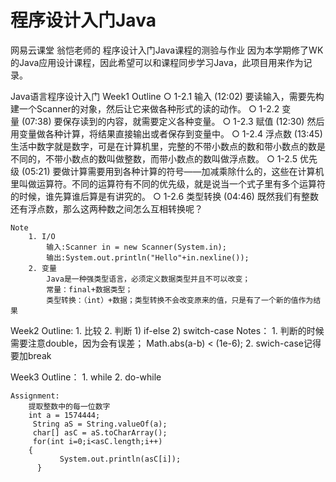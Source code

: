 # 程序设计入门Java
网易云课堂 翁恺老师的 程序设计入门Java课程的测验与作业
因为本学期修了WK的Java应用设计课程，因此希望可以和课程同步学习Java，此项目用来作为记录。

Java语言程序设计入门
Week1
	Outline
		○ 1-2.1 输入 (12:02) 要读输入，需要先构建一个Scanner的对象，然后让它来做各种形式的读的动作。
		○ 1-2.2 变量 (07:38) 要保存读到的内容，就需要定义各种变量。
		○ 1-2.3 赋值 (12:30) 然后用变量做各种计算，将结果直接输出或者保存到变量中。
		○ 1-2.4 浮点数 (13:45) 生活中数字就是数字，可是在计算机里，完整的不带小数点的数和带小数点的数是不同的，不带小数点的数叫做整数，而带小数点的数叫做浮点数。
		○ 1-2.5 优先级 (05:21) 要做计算需要用到各种计算的符号——加减乘除什么的，这些在计算机里叫做运算符。不同的运算符有不同的优先级，就是说当一个式子里有多个运算符的时候，谁先算谁后算是有讲究的。
		○ 1-2.6 类型转换 (04:46) 既然我们有整数还有浮点数，那么这两种数之间怎么互相转换呢？
	
	Note
		1. I/O
			输入:Scanner in = new Scanner(System.in);
			输出:System.out.println("Hello"+in.nexline());
		2. 变量
			Java是一种强类型语言，必须定义数据类型并且不可以改变；
			常量：final+数据类型；
			类型转换：（int）+数据；类型转换不会改变原来的值，只是有了一个新的值作为结果
		
Week2
	Outline:
		1. 比较
		2. 判断
			1) if-else
			2) switch-case
	Notes：
		1. 判断的时候需要注意double，因为会有误差；
		    Math.abs(a-b) < (1e-6);
		2. swich-case记得要加break
	
Week3
	Outline：
		1. while
		2. do-while
		
	Assignment:
		提取整数中的每一位数字
		int a = 1574444;
		 String aS = String.valueOf(a);
		 char[] asC = aS.toCharArray(); 
		 for(int i=0;i<asC.length;i++)
		{
		       System.out.println(asC[i]);
		  }

